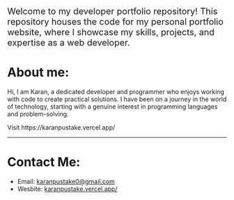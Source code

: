 <p style="font-size: 20px;">Welcome to my developer portfolio repository! This repository houses the code for my personal portfolio website, where I showcase my skills, projects, and expertise as a web developer.<p/>
<h1>About me:</h1>
<p>Hi, I am Karan, a dedicated developer and programmer who enjoys working with code to create practical solutions. I have been on a journey in the world of technology, starting with a genuine interest in programming languages and problem-solving.
</p>
<p>Visit https://karanpustake.vercel.app/ </p>
<hr>
<h1>Contact Me:</h1>
<ul>
  <li>Email: <a href="mailto:karanpustake0@gmail.com">karanpustake0@gmail.com</a></li>
  <li>Wesbite: <a href="https://karanpustake.vercel.app/">karanpustake.vercel.app/</a></li>
</ul>
